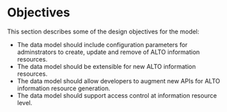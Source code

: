 # Objectives

This section describes some of the design objectives for the model:

- The data model should include configuration parameters for adminstrators to
  create, update and remove of ALTO information resources.
- The data model should be extensible for new ALTO information resources.
- The data model should allow developers to augment new APIs for ALTO
  information resource generation.
- The data model should support access control at information resource level.

<!-- End of sections -->